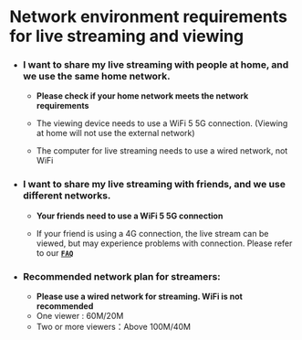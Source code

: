 # Network environment requirements for live streaming and viewing

- ### I want to share my live streaming with people at home, and we use the same home network.

    - **Please check if your home network meets the network requirements**

    - The viewing device needs to use a WiFi 5 5G connection. (Viewing at home will not use the external network)
    - The computer for live streaming needs to use a wired network, not WiFi

- ### I want to share my live streaming with friends, and we use different networks.

    - **Your friends need to use a WiFi 5 5G connection**

    - If your friend is using a 4G connection, the live stream can be viewed, but may experience problems with connection. Please refer to our **[`FAQ`](/docs/FAQ.md)**



- ### **Recommended network plan for streamers:**  
    - **Please use a wired network for streaming. WiFi is not recommended** 
    - One viewer : 60M/20M
    - Two or more viewers：Above 100M/40M

